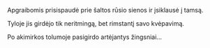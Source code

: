 Apgraibomis prisispaudė prie šaltos rūsio sienos ir įsiklausė į tamsą.

Tyloje jis girdėjo tik neritmingą, bet rimstantį savo kvėpavimą.

Po akimirkos tolumoje pasigirdo artėjantys žingsniai...